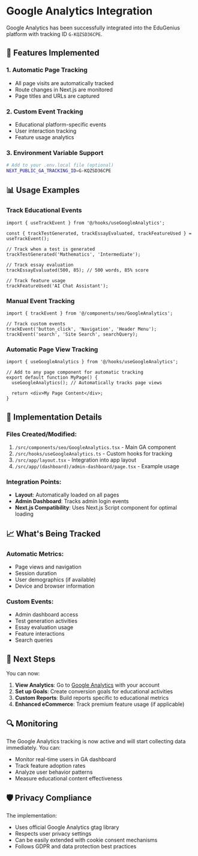 # Google Analytics Integration

Google Analytics has been successfully integrated into the EduGenius platform with tracking ID `G-KQZSD36CPE`.

## 🚀 Features Implemented

### 1. **Automatic Page Tracking**
- All page visits are automatically tracked
- Route changes in Next.js are monitored
- Page titles and URLs are captured

### 2. **Custom Event Tracking**
- Educational platform-specific events
- User interaction tracking
- Feature usage analytics

### 3. **Environment Variable Support**
```bash
# Add to your .env.local file (optional)
NEXT_PUBLIC_GA_TRACKING_ID=G-KQZSD36CPE
```

## 📊 Usage Examples

### Track Educational Events
```tsx
import { useTrackEvent } from '@/hooks/useGoogleAnalytics';

const { trackTestGenerated, trackEssayEvaluated, trackFeatureUsed } = useTrackEvent();

// Track when a test is generated
trackTestGenerated('Mathematics', 'Intermediate');

// Track essay evaluation
trackEssayEvaluated(500, 85); // 500 words, 85% score

// Track feature usage
trackFeatureUsed('AI Chat Assistant');
```

### Manual Event Tracking
```tsx
import { trackEvent } from '@/components/seo/GoogleAnalytics';

// Track custom events
trackEvent('button_click', 'Navigation', 'Header Menu');
trackEvent('search', 'Site Search', searchQuery);
```

### Automatic Page View Tracking
```tsx
import { useGoogleAnalytics } from '@/hooks/useGoogleAnalytics';

// Add to any page component for automatic tracking
export default function MyPage() {
  useGoogleAnalytics(); // Automatically tracks page views
  
  return <div>My Page Content</div>;
}
```

## 🔧 Implementation Details

### Files Created/Modified:
1. `/src/components/seo/GoogleAnalytics.tsx` - Main GA component
2. `/src/hooks/useGoogleAnalytics.ts` - Custom hooks for tracking
3. `/src/app/layout.tsx` - Integration into app layout
4. `/src/app/(dashboard)/admin-dashboard/page.tsx` - Example usage

### Integration Points:
- **Layout**: Automatically loaded on all pages
- **Admin Dashboard**: Tracks admin login events
- **Next.js Compatibility**: Uses Next.js Script component for optimal loading

## 📈 What's Being Tracked

### Automatic Metrics:
- Page views and navigation
- Session duration
- User demographics (if available)
- Device and browser information

### Custom Events:
- Admin dashboard access
- Test generation activities
- Essay evaluation usage
- Feature interactions
- Search queries

## 🚀 Next Steps

You can now:
1. **View Analytics**: Go to [Google Analytics](https://analytics.google.com) with your account
2. **Set up Goals**: Create conversion goals for educational activities
3. **Custom Reports**: Build reports specific to educational metrics
4. **Enhanced eCommerce**: Track premium feature usage (if applicable)

## 🔍 Monitoring

The Google Analytics tracking is now active and will start collecting data immediately. You can:
- Monitor real-time users in GA dashboard
- Track feature adoption rates
- Analyze user behavior patterns
- Measure educational content effectiveness

## 🛡️ Privacy Compliance

The implementation:
- Uses official Google Analytics gtag library
- Respects user privacy settings
- Can be easily extended with cookie consent mechanisms
- Follows GDPR and data protection best practices